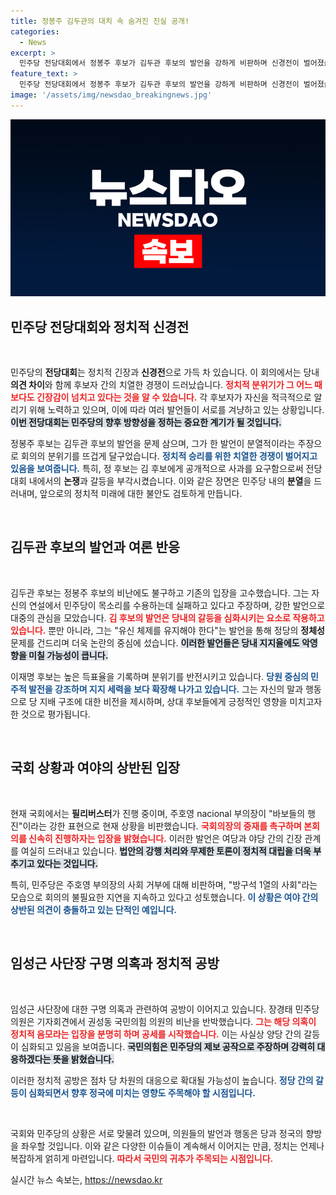 ```yaml
---
title: 정봉주 김두관의 대치 속 숨겨진 진실 공개!
categories:
  - News
excerpt: >
  민주당 전당대회에서 정봉주 후보가 김두관 후보의 발언을 강하게 비판하며 신경전이 벌어졌습니다. 김두관 후보는 자신의 입장을 고수하며 강경 발언을 이어갔고, 이재명 후보는 높은 득표율로 지지를 받았습니다. 국회에서는 우원식 의장이 주호영 부의장의 사회 거부에 대해 반발하며 논쟁이 계속되고 있습니다.
feature_text: >
  민주당 전당대회에서 정봉주 후보가 김두관 후보의 발언을 강하게 비판하며 신경전이 벌어졌습니다. 김두관 후보는 자신의 입장을 고수하며 강경 발언을 이어갔고, 이재명 후보는 높은 득표율로 지지를 받았습니다. 국회에서는 우원식 의장이 주호영 부의장의 사회 거부에 대해 반발하며 논쟁이 계속되고 있습니다.
image: '/assets/img/newsdao_breakingnews.jpg'
---
```


<p><img src="/assets/img/newsdao_breakingnews.jpg" alt="flaretime 속보" /></p>

<h2 data-ke-size="size26">민주당 전당대회와 정치적 신경전</h2>

<p data-ke-size="size16">&nbsp;</p>

<p>민주당의 <strong>전당대회</strong>는 정치적 긴장과 <strong>신경전</strong>으로 가득 차 있습니다. 이 회의에서는 당내 <strong>의견 차이</strong>와 함께 후보자 간의 치열한 경쟁이 드러났습니다. <b><span style="color: #ee2323;">정치적 분위기가 그 어느 때보다도 긴장감이 넘치고 있다는 것을 알 수 있습니다.</span></b> 각 후보자가 자신을 적극적으로 알리기 위해 노력하고 있으며, 이에 따라 여러 발언들이 서로를 겨냥하고 있는 상황입니다. <b><span style="background-color: #21538527;">이번 전당대회는 민주당의 향후 방향성을 정하는 중요한 계기가 될 것입니다.</span></b> </p>

<p>정봉주 후보는 김두관 후보의 발언을 문제 삼으며, 그가 한 발언이 분열적이라는 주장으로 회의의 분위기를 뜨겁게 달구었습니다. <b><span style="color: #1a5490;">정치적 승리를 위한 치열한 경쟁이 벌어지고 있음을 보여줍니다.</span></b> 특히, 정 후보는 김 후보에게 공개적으로 사과를 요구함으로써 전당대회 내에서의 <strong>논쟁</strong>과 갈등을 부각시켰습니다. 이와 같은 장면은 민주당 내의 <strong>분열</strong>을 드러내며, 앞으로의 정치적 미래에 대한 불안도 검토하게 만듭니다.</p>

<p data-ke-size="size16">&nbsp;</p>

<h2 data-ke-size="size26">김두관 후보의 발언과 여론 반응</h2>

<p data-ke-size="size16">&nbsp;</p>

<p>김두관 후보는 정봉주 후보의 비난에도 불구하고 기존의 입장을 고수했습니다. 그는 자신의 연설에서 민주당이 목소리를 수용하는데 실패하고 있다고 주장하며, 강한 발언으로 대중의 관심을 모았습니다. <b><span style="color: #ee2323;">김 후보의 발언은 당내의 갈등을 심화시키는 요소로 작용하고 있습니다.</span></b> 뿐만 아니라, 그는 "유신 체제를 유지해야 한다"는 발언을 통해 정당의 <strong>정체성</strong> 문제를 건드리며 더욱 논란의 중심에 섰습니다. <b><span style="background-color: #21538527;">이러한 발언들은 당내 지지율에도 악영향을 미칠 가능성이 큽니다.</span></b> </p>

<p>이재명 후보는 높은 득표율을 기록하며 분위기를 반전시키고 있습니다. <b><span style="color: #1a5490;">당원 중심의 민주적 발전을 강조하며 지지 세력을 보다 확장해 나가고 있습니다.</span></b> 그는 자신의 말과 행동으로 당 지배 구조에 대한 비전을 제시하며, 상대 후보들에게 긍정적인 영향을 미치고자 한 것으로 평가됩니다.</p>

<p data-ke-size="size16">&nbsp;</p>

<h2 data-ke-size="size26">국회 상황과 여야의 상반된 입장</h2>

<p data-ke-size="size16">&nbsp;</p>

<p>현재 국회에서는 <strong>필리버스터</strong>가 진행 중이며, 주호영 nacional 부의장이 "바보들의 행진"이라는 강한 표현으로 현재 상황을 비판했습니다. <b><span style="color: #ee2323;">국회의장의 중재를 촉구하며 본회의를 신속히 진행하자는 입장을 밝혔습니다.</span></b> 이러한 발언은 여당과 야당 간의 긴장 관계를 여실히 드러내고 있습니다. <b><span style="background-color: #21538527;">법안의 강행 처리와 무제한 토론이 정치적 대립을 더욱 부추기고 있다는 것입니다.</span></b> </p>

<p>특히, 민주당은 주호영 부의장의 사회 거부에 대해 비판하며, "방구석 1열의 사회"라는 모습으로 회의의 불필요한 지연을 지속하고 있다고 성토했습니다. <b><span style="color: #1a5490;">이 상황은 여야 간의 상반된 의견이 충돌하고 있는 단적인 예입니다.</span></b> </p>

<p data-ke-size="size16">&nbsp;</p>

<h2 data-ke-size="size26">임성근 사단장 구명 의혹과 정치적 공방</h2>

<p data-ke-size="size16">&nbsp;</p>

<p>임성근 사단장에 대한 구명 의혹과 관련하여 공방이 이어지고 있습니다. 장경태 민주당 의원은 기자회견에서 권성동 국민의힘 의원의 비난을 반박했습니다. <b><span style="color: #ee2323;">그는 해당 의혹이 정치적 음모라는 입장을 분명히 하며 공세를 시작했습니다.</span></b> 이는 사실상 양당 간의 갈등이 심화되고 있음을 보여줍니다. <b><span style="background-color: #21538527;">국민의힘은 민주당의 제보 공작으로 주장하며 강력히 대응하겠다는 뜻을 밝혔습니다.</span></b> </p>

<p>이러한 정치적 공방은 점차 당 차원의 대응으로 확대될 가능성이 높습니다. <b><span style="color: #1a5490;">정당 간의 갈등이 심화되면서 향후 정국에 미치는 영향도 주목해야 할 시점입니다.</span></b> </p>

<p data-ke-size="size16">&nbsp;</p>

<p>국회와 민주당의 상황은 서로 맞물려 있으며, 의원들의 발언과 행동은 당과 정국의 향방을 좌우할 것입니다. 이와 같은 다양한 이슈들이 계속해서 이어지는 만큼, 정치는 언제나 복잡하게 얽히게 마련입니다. <b><span style="color: #ee2323;">따라서 국민의 귀추가 주목되는 시점입니다.</span></b></p>
실시간 뉴스 속보는, <a href="https://newsdao.kr" rel="dofollow">https://newsdao.kr</a>


